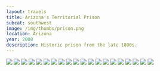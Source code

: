 ```yaml
--- 
layout: travels
title: Arizona's Territorial Prison
subcat: southwest
image: /img/thumbs/prison.png
location: Arizona
year: 2008
description: Historic prison from the late 1800s.
---
```


 <img src="https://lh4.googleusercontent.com/-WNAtN_7kAK0/T2Kv8Ndxm4I/AAAAAAAAC3U/v3mZ5FPQAyw/w600-h450-no/dscf1302.jpg">

 <img src="https://lh4.googleusercontent.com/-6C9h8W5vGzU/T2Kv6ZfS73I/AAAAAAAAC1w/j8daeG3Bo7Q/w374-h498-no/dscf1234.jpg">

 <img src="https://lh4.googleusercontent.com/-CGM7Vb_PJb4/T2Kv6U-EUQI/AAAAAAAAC10/aH8GfzADt4w/w600-h450-no/dscf1235.jpg">

 <img src="https://lh3.googleusercontent.com/-FU4AKGQFw-U/T2Kv6Ym74vI/AAAAAAAAC1s/LAUoxZvsg68/w600-h450-no/dscf1258.jpg">

 <img src="https://lh3.googleusercontent.com/-oUaJF97qdso/T2Kv6pA0qnI/AAAAAAAAC2E/3C9gTfOxnAI/w374-h498-no/dscf1262.jpg">

 <img src="https://lh6.googleusercontent.com/-l0KIluqqdCA/T2Kv6xq2F8I/AAAAAAAAC2M/EPJ-2gfcTOM/w374-h498-no/dscf1269.jpg">

 <img src="https://lh6.googleusercontent.com/-s4VoHGl0mac/T2Kv61l084I/AAAAAAAAC2I/ggpJd55uKC8/w600-h450-no/dscf1274.jpg">

 <img src="https://lh6.googleusercontent.com/-MJhTJsj78nw/T2Kv7FO1UJI/AAAAAAAAC2Y/stYcIvyVe9s/w374-h498-no/dscf1277.jpg">

 <img src="https://lh3.googleusercontent.com/-Thq2-UEMFQM/T2Kv7JswfvI/AAAAAAAAC2k/KvzMYGPruBI/w600-h450-no/dscf1279.jpg">

 <img src="https://lh3.googleusercontent.com/-nRB2YI8T-BE/T2Kv7Nrki3I/AAAAAAAAC2o/Q1_xWNwz3IA/w600-h450-no/dscf1283.jpg">

 <img src="https://lh5.googleusercontent.com/-Y2fK7KZhTZo/T2Kv7Tzx51I/AAAAAAAAC2s/dBwiC-bOoFA/w600-h450-no/dscf1285.jpg">

 <img src="https://lh5.googleusercontent.com/-aHvvXFxeC4k/T2Kv7os0D3I/AAAAAAAAC28/vLs77aOkZGQ/w600-h450-no/dscf1286.jpg">

 <img src="https://lh3.googleusercontent.com/-DbDVWv4UUT4/T2Kv7lt27RI/AAAAAAAAC3A/eOtqeNVgWQg/w600-h450-no/dscf1295.jpg">

 <img src="https://lh5.googleusercontent.com/-OcL28VjLXqI/T2Kv7_fXk2I/AAAAAAAAC3E/WjlHijX5RPs/w600-h450-no/dscf1300.jpg">

 <img src="https://lh4.googleusercontent.com/-iQyn8GcpwRw/T2Kv8V5kOXI/AAAAAAAAC3Y/iSJi56syMnU/w600-h450-no/dscf1312.jpg">

 <img src="https://lh5.googleusercontent.com/-ks3gY3bNkWs/T2Kv8R91inI/AAAAAAAAC3k/IEPv8SGYwqM/w600-h450-no/dscf1331.jpg">

 <img src="https://lh5.googleusercontent.com/-tAxWAjlHMjk/T2Kv8rm0tCI/AAAAAAAAC3o/X0gYKIupvz8/w600-h450-no/dscf1333.jpg">

 <img src="https://lh4.googleusercontent.com/-qTA2rmhWptU/T2Kv8u5_gpI/AAAAAAAAC30/Ci-yNnlj4rE/w600-h450-no/dscf1334.jpg">

 <img src="https://lh3.googleusercontent.com/YxIKhJ3GOK5PcZKq-Zgg9H8PAcY180iRa-KE5MVCBA=w600-h450-no">

 <img src="https://lh5.googleusercontent.com/-HFgqxE7EWS0/T2Kv9NjW6yI/AAAAAAAAC4A/Tw8kvaaMqRI/w600-h450-no/dscf1341.jpg">


